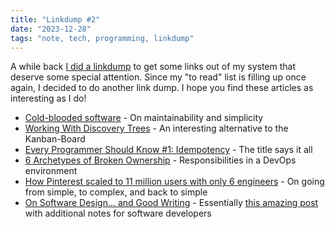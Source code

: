 ```yaml
---
title: "Linkdump #2"
date: "2023-12-28"
tags: "note, tech, programming, linkdump"
---
```


A while back [I did a linkdump](/posts/2023-09-11-linkdump-software-development) to get some links out of my system that deserve some special attention. Since my "to read" list is filling up once again, I decided to do another link dump. I hope you find these articles as interesting as I do!

- [Cold-blooded software](https://dubroy.com/blog/cold-blooded-software/) - On maintainability and simplicity
- [Working With Discovery Trees](https://www.industriallogic.com/blog/discovery-trees/) - An interesting alternative to the Kanban-Board
- [Every Programmer Should Know #1: Idempotency](https://www.berkansasmaz.com/every-programmer-should-know-idempotency/) - The title says it all
- [6 Archetypes of Broken Ownership](https://blog.alexewerlof.com/p/broken-ownership) - Responsibilities in a DevOps environment
- [How Pinterest scaled to 11 million users with only 6 engineers](https://read.engineerscodex.com/p/how-pinterest-scaled-to-11-million) - On going from simple, to complex, and back to simple
- [On Software Design... and Good Writing](https://iximiuz.com/en/posts/on-software-design-and-good-writing/) - Essentially [this amazing post](https://spacecraft.ssl.umd.edu/akins_laws.html) with additional notes for software developers


